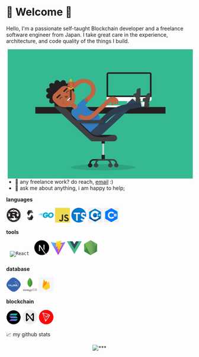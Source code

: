 # 👋 Welcome 👋
Hello, I'm a passionate self-taught Blockchain developer and a freelance software engineer from Japan. 
I take great care in the experience, architecture, and code quality of the things I build.

<img align="right" alt="GIF" src="assets/logo.gif?raw=true" width="500" height="350" />
  
- 💼 any freelance work? do reach, [email](ny581383@gmail.com) :)
- 💬 ask me about anything, i am happy to help;

**languages**  

<code><img height="40" src="https://raw.githubusercontent.com/github/explore/80688e429a7d4ef2fca1e82350fe8e3517d3494d/topics/rust/rust.png"></code>
<code><img height="40" src="assets/logo/solidity.png"></code>
<code><img height="40" src="assets/logo/go.png"></code>
<code><img height="40" src="https://raw.githubusercontent.com/github/explore/80688e429a7d4ef2fca1e82350fe8e3517d3494d/topics/javascript/javascript.png"></code>
<code><img height="40" src="assets/logo/ts.png"></code>
<code><img height="40" src="assets/logo/c++.png"></code>
<code><img height="40" src="assets/logo/c%23.png"></code>


**tools**  

<code><img
            style="margin: 10px"
            src="https://profilinator.rishav.dev/skills-assets/react-original-wordmark.svg"
            alt="React"
            height="50"
        /></code>
<code><img height="40" src="assets/logo/next.png"></code>
<code><img height="40" src="assets/logo/vite.png"></code>
<code><img height="40" src="https://raw.githubusercontent.com/github/explore/80688e429a7d4ef2fca1e82350fe8e3517d3494d/topics/vue/vue.png"></code>
<code><img height="40" src="https://raw.githubusercontent.com/github/explore/80688e429a7d4ef2fca1e82350fe8e3517d3494d/topics/nodejs/nodejs.png"></code>

**database**

<code><img height="40" src="assets/logo/mysql.png"></code>
<code><img height="40" src="assets/logo/mongodb.png"></code>
<code><img height="40" src="assets/logo/firebase.png"></code>

**blockchain**

<code><img height="40" src="assets/logo/solana.png"></code>
<code><img height="40" src="assets/logo/near.png"></code>
<code><img height="40" src="assets/logo/tron.png"></code>


📈 my github stats

<p align="center"> <img src="https://github-readme-stats.vercel.app/api?username=Redmon540&show_icons=true&theme=gotham" alt="***" />
